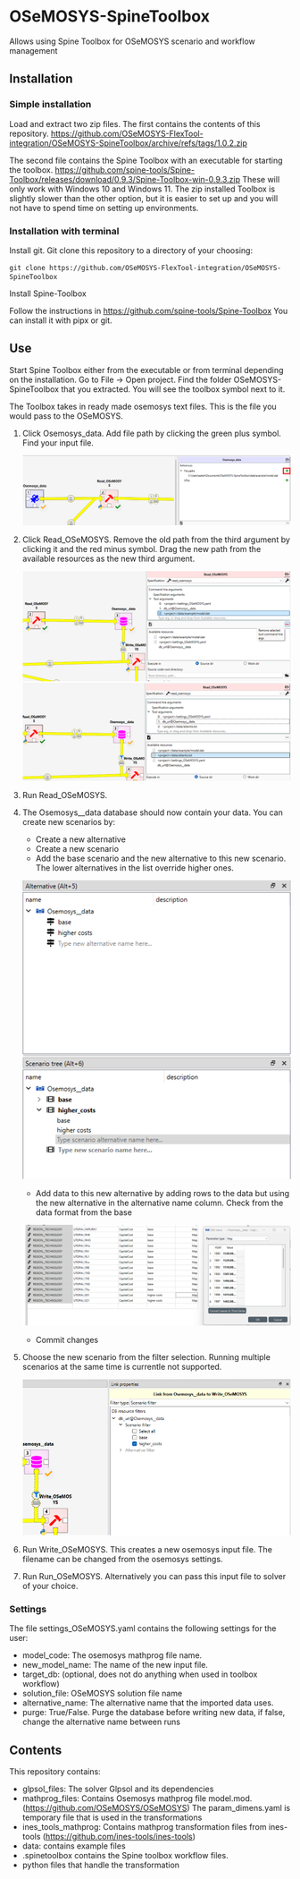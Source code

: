 # OSeMOSYS-SpineToolbox
Allows using Spine Toolbox for OSeMOSYS scenario and workflow management

## Installation 

### Simple installation

Load and extract two zip files. 
The first contains the contents of this repository.
https://github.com/OSeMOSYS-FlexTool-integration/OSeMOSYS-SpineToolbox/archive/refs/tags/1.0.2.zip

The second file contains the Spine Toolbox with an executable for starting the toolbox. 
https://github.com/spine-tools/Spine-Toolbox/releases/download/0.9.3/Spine-Toolbox-win-0.9.3.zip
These will only work with Windows 10 and Windows 11. The zip installed Toolbox is slightly slower than the other option, but it is easier to set up and you will not have to spend time on setting up environments.

### Installation with terminal

Install git.
Git clone this repository to a directory of your choosing:

```
git clone https://github.com/OSeMOSYS-FlexTool-integration/OSeMOSYS-SpineToolbox
```

Install Spine-Toolbox 

Follow the instructions in https://github.com/spine-tools/Spine-Toolbox
You can install it with pipx or git.
        

## Use

Start Spine Toolbox either from the executable or from terminal depending on the installation.
Go to File -> Open project. Find the folder OSeMOSYS-SpineToolbox that you extracted. You will see the toolbox symbol next to it.

The Toolbox takes in ready made osemosys text files. This is the file you would pass to the OSeMOSYS.

1. Click Osemosys_data. Add file path by clicking the green plus symbol. Find your input file.

    ![add_file](./docs/add_file.png)
2. Click Read_OSeMOSYS. Remove the old path from the third argument by clicking it and the red minus symbol. Drag the new path from the available resources as the new third argument.
    
    ![remove_file](./docs/remove_file.png)
    ![drag_file](./docs/drag_file.png)
3. Run Read_OSeMOSYS.
4. The Osemosys__data database should now contain your data. You can create new scenarios by:

    + Create a new alternative
    + Create a new scenario
    + Add the base scenario and the new alternative to this new scenario. The lower alternatives in the list override higher ones.
    
    ![Scenario](./docs/scenario.png)
    
    + Add data to this new alternative by adding rows to the data but using the new alternative in the alternative name column. Check from the data format from the base
    
    ![new data](./docs/new_data.png)

    +  Commit changes
6. Choose the new scenario from the filter selection. Running multiple scenarios at the same time is currentle not supported.

    ![Filter](./docs/filter.png)
7. Run Write_OSeMOSYS. This creates a new osemosys input file. The filename can be changed from the osemosys settings.
8. Run Run_OSeMOSYS. Alternatively you can pass this input file to solver of your choice.


### Settings
The file settings_OSeMOSYS.yaml contains the following settings for the user:

- model_code: The osemosys mathprog file name.
- new_model_name: The name of the new input file.
- target_db: (optional, does not do anything when used in toolbox workflow)
- solution_file: OSeMOSYS solution file name
- alternative_name: The alternative name that the imported data uses.
- purge: True/False. Purge the database before writing new data, if false, change the alternative name between runs


## Contents

This repository contains:

- glpsol_files: The solver Glpsol and its dependencies
- mathprog_files: Contains Osemosys mathprog file model.mod. (https://github.com/OSeMOSYS/OSeMOSYS) 
    The param_dimens.yaml is temporary file that is used in the transformations
- ines_tools_mathprog: Contains mathprog transformation files from ines-tools (https://github.com/ines-tools/ines-tools)
- data: contains example files
- .spinetoolbox contains the Spine toolbox workflow files. 
- python files that handle the transformation
